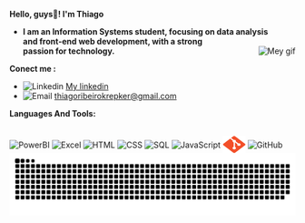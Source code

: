 **Hello, guys👋! I'm Thiago**

- **I am an Information Systems student, focusing on data analysis  
and front-end web development, with a strong  
passion  for technology.**
  <img align="right" alt="Mey gif" src="https://media4.giphy.com/media/v1.Y2lkPTc5MGI3NjExazVobTNmM2Y0a25vOXVsczYzcDhqdjJseTJhODNqcWZoMG5hbTZjeCZlcD12MV9pbnRlcm5hbF9naWZfYnlfaWQmY3Q9Zw/aVBUY4TaMuMqHDpNMd/giphy.gif">

**Conect me :**
- <img alt="Linkedin" width="22px" src="https://cdn.jsdelivr.net/gh/devicons/devicon/icons/linkedin/linkedin-original.svg" /> <a href="https://www.linkedin.com/in/thiago-krepker/">My linkedin</a>
- <img alt="Email" width="22px" src="https://img.icons8.com/?size=100&id=ho8QlOYvMuG3&format=png&color=000000"> thiagoribeirokrepker@gmail.com


**Languages And Tools:** 

<div style="display: inline-block"><br>
  <img align="center" alt="PowerBI" height="40" width="40" src="https://img.icons8.com/?size=100&id=3sGOUDo9nJ4k&format=png&color=000000">
  <img align="center" alt="Excel" height="40" width="40" src="https://img.icons8.com/?size=100&id=UECmBSgBOvPT&format=png&color=000000">
  <img align="center" alt="HTML" height="40" width="40" src="https://img.icons8.com/?size=100&id=20909&format=png&color=000000">
  <img align="center" alt="CSS" height="40" width="40" src="https://img.icons8.com/?size=100&id=21278&format=png&color=000000">
  <img align="center" alt="SQL" height="40" width="40" src="https://img.icons8.com/?size=100&id=J6KcaRLsTgpZ&format=png&color=000000">
  <img align="center" alt="JavaScript" height="40" width="40" src="https://img.icons8.com/?size=100&id=tGvHBPJaKqEd&format=png&color=000000">
  <img align="center" alt="Git" height="30" width="40" src="https://raw.githubusercontent.com/devicons/devicon/master/icons/git/git-original.svg">
  <img align="center" alt="GitHub" height="50" width="40" src="https://img.icons8.com/?size=100&id=3tC9EQumUAuq&format=png&color=000000">
</div>




<div align="center">
  
<picture>
  <source media="(prefers-color-scheme: dark)" srcset="https://raw.githubusercontent.com/zec4o/zec4o/output/github-contribution-grid-snake-dark.svg">
  <source media="(prefers-color-scheme: light)" srcset="https://raw.githubusercontent.com/zec4o/zec4o/output/github-contribution-grid-snake.svg">
  <img alt="github contribution grid snake animation" src="https://raw.githubusercontent.com/zec4o/zec4o/output/github-contribution-grid-snake.svg">
</picture>
  
</div>

